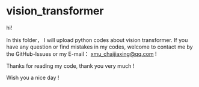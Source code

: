 # vision_transformer

hi!

In this folder， I will upload python codes about vision transformer. If you have any question or find mistakes in my codes, welcome to contact me by the GitHub-Issues or my E-mail： xmu_chaijiaxing@qq.com !

Thanks for reading my code, thank you very much !

Wish you a nice day !
